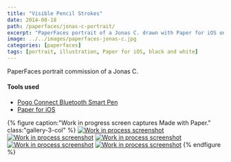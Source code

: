 ```yaml
---
title: "Visible Pencil Strokes"
date: 2014-08-18
path: /paperfaces/jonas-c-portrait/
excerpt: "PaperFaces portrait of a Jonas C. drawn with Paper for iOS on an iPad."
image: ../../images/paperfaces-jonas-c.jpg
categories: [paperfaces]
tags: [portrait, illustration, Paper for iOS, black and white]
---
```


PaperFaces portrait commission of a Jonas C.

#### Tools used

- [Pogo Connect Bluetooth Smart Pen](https://www.amazon.com/gp/product/B009K448L4/ref=as_li_ss_tl?ie=UTF8&camp=1789&creative=390957&creativeASIN=B009K448L4&linkCode=as2&tag=mademist-20)
- [Paper for iOS](https://paper.bywetransfer.com/)

{% figure caption:"Work in progress screen captures Made with Paper." class:"gallery-3-col" %}
[![Work in process screenshot](../../images/paperfaces-jonas-c-process-1-600.jpg)](../../images/paperfaces-jonas-c-process-1-lg.jpg) [![Work in process screenshot](../../images/paperfaces-jonas-c-process-2-600.jpg)](../../images/paperfaces-jonas-c-process-2-lg.jpg) [![Work in process screenshot](../../images/paperfaces-jonas-c-process-3-600.jpg)](../../images/paperfaces-jonas-c-process-3-lg.jpg) [![Work in process screenshot](../../images/paperfaces-jonas-c-process-4-600.jpg)](../../images/paperfaces-jonas-c-process-4-lg.jpg) [![Work in process screenshot](../../images/paperfaces-jonas-c-process-5-600.jpg)](../../images/paperfaces-jonas-c-process-5-lg.jpg)
{% endfigure %}
